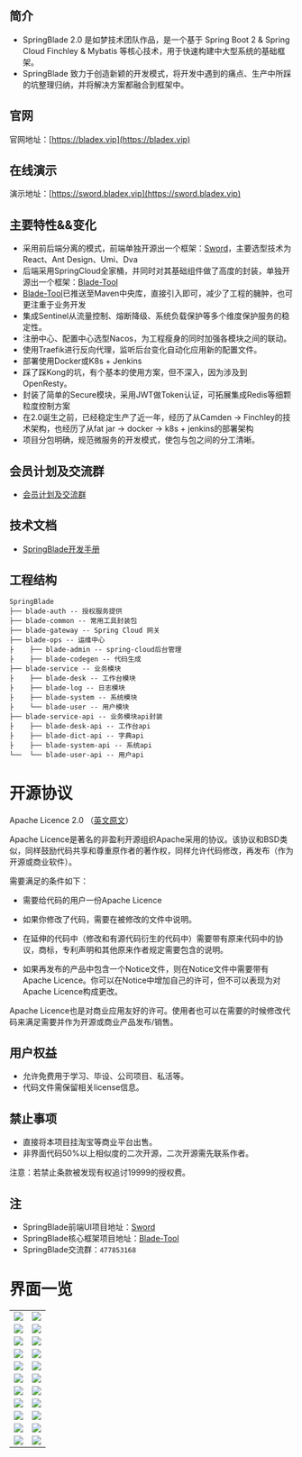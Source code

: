 ## 简介
* SpringBlade 2.0 是如梦技术团队作品，是一个基于 Spring Boot 2 & Spring Cloud Finchley & Mybatis 等核心技术，用于快速构建中大型系统的基础框架。
* SpringBlade 致力于创造新颖的开发模式，将开发中遇到的痛点、生产中所踩的坑整理归纳，并将解决方案都融合到框架中。

## 官网
官网地址：[https://bladex.vip](https://bladex.vip)

## 在线演示
演示地址：[https://sword.bladex.vip](https://sword.bladex.vip)

## 主要特性&&变化
* 采用前后端分离的模式，前端单独开源出一个框架：[Sword](https://gitee.com/smallc/Sword)，主要选型技术为React、Ant Design、Umi、Dva
* 后端采用SpringCloud全家桶，并同时对其基础组件做了高度的封装，单独开源出一个框架：[Blade-Tool](https://github.com/chillzhuang/blade-tool.git)
* [Blade-Tool](https://github.com/chillzhuang/blade-tool.git)已推送至Maven中央库，直接引入即可，减少了工程的臃肿，也可更注重于业务开发
* 集成Sentinel从流量控制、熔断降级、系统负载保护等多个维度保护服务的稳定性。
* 注册中心、配置中心选型Nacos，为工程瘦身的同时加强各模块之间的联动。
* 使用Traefik进行反向代理，监听后台变化自动化应用新的配置文件。
* 部署使用Docker或K8s + Jenkins
* 踩了踩Kong的坑，有个基本的使用方案，但不深入，因为涉及到OpenResty。
* 封装了简单的Secure模块，采用JWT做Token认证，可拓展集成Redis等细颗粒度控制方案
* 在2.0诞生之前，已经稳定生产了近一年，经历了从Camden -> Finchley的技术架构，也经历了从fat jar -> docker -> k8s + jenkins的部署架构
* 项目分包明确，规范微服务的开发模式，使包与包之间的分工清晰。

## 会员计划及交流群
* [会员计划及交流群](https://gitee.com/smallc/SpringBlade/wikis/SpringBlade会员计划)

## 技术文档
* [SpringBlade开发手册](https://gitee.com/smallc/SpringBlade/wikis/SpringBlade开发手册)

## 工程结构
``` 
SpringBlade
├── blade-auth -- 授权服务提供
├── blade-common -- 常用工具封装包
├── blade-gateway -- Spring Cloud 网关
├── blade-ops -- 运维中心
├    ├── blade-admin -- spring-cloud后台管理
├    ├── blade-codegen -- 代码生成
├── blade-service -- 业务模块
├    ├── blade-desk -- 工作台模块 
├    ├── blade-log -- 日志模块 
├    ├── blade-system -- 系统模块 
├    └── blade-user -- 用户模块 
├── blade-service-api -- 业务模块api封装
├    ├── blade-desk-api -- 工作台api 
├    ├── blade-dict-api -- 字典api 
├    ├── blade-system-api -- 系统api 
└──  └── blade-user-api -- 用户api 
```

# 开源协议
Apache Licence 2.0 （[英文原文](http://www.apache.org/licenses/LICENSE-2.0.html)）

Apache Licence是著名的非盈利开源组织Apache采用的协议。该协议和BSD类似，同样鼓励代码共享和尊重原作者的著作权，同样允许代码修改，再发布（作为开源或商业软件）。

需要满足的条件如下：

* 需要给代码的用户一份Apache Licence

* 如果你修改了代码，需要在被修改的文件中说明。

* 在延伸的代码中（修改和有源代码衍生的代码中）需要带有原来代码中的协议，商标，专利声明和其他原来作者规定需要包含的说明。

* 如果再发布的产品中包含一个Notice文件，则在Notice文件中需要带有Apache Licence。你可以在Notice中增加自己的许可，但不可以表现为对Apache Licence构成更改。

Apache Licence也是对商业应用友好的许可。使用者也可以在需要的时候修改代码来满足需要并作为开源或商业产品发布/销售。

## 用户权益
* 允许免费用于学习、毕设、公司项目、私活等。
* 代码文件需保留相关license信息。

## 禁止事项
* 直接将本项目挂淘宝等商业平台出售。
* 非界面代码50%以上相似度的二次开源，二次开源需先联系作者。

注意：若禁止条款被发现有权追讨19999的授权费。

## 注
* SpringBlade前端UI项目地址：[Sword](https://gitee.com/smallc/Sword)
* SpringBlade核心框架项目地址：[Blade-Tool](https://github.com/chillzhuang/blade-tool.git)
* SpringBlade交流群：`477853168`


# 界面一览
<table>
    <tr>
        <td><img src="https://gitee.com/smallc/SpringBlade/raw/master/pic/springblade-k8s1.png"/></td>
        <td><img src="https://gitee.com/smallc/SpringBlade/raw/master/pic/springblade-k8s2.png"/></td>
    </tr>
    <tr>
        <td><img src="https://gitee.com/smallc/SpringBlade/raw/master/pic/springblade-grafana.png"/></td>
        <td><img src="https://gitee.com/smallc/SpringBlade/raw/master/pic/springblade-harbor.png"/></td>
    </tr>
    <tr>
        <td><img src="https://gitee.com/smallc/SpringBlade/raw/master/pic/springblade-traefik.png"/></td>
        <td><img src="https://gitee.com/smallc/SpringBlade/raw/master/pic/springblade-traefik-health.png"/></td>
    </tr>
    <tr>
        <td><img src="https://gitee.com/smallc/SpringBlade/raw/master/pic/springblade-nacos.png"/></td>
        <td><img src="https://gitee.com/smallc/SpringBlade/raw/master/pic/springblade-sentinel.png"/></td>
    </tr>
    <tr>
        <td><img src="https://gitee.com/smallc/SpringBlade/raw/master/pic/springblade-admin1.png"/></td>
        <td><img src="https://gitee.com/smallc/SpringBlade/raw/master/pic/springblade-admin2.png"/></td>
    </tr>
    <tr>
        <td><img src="https://gitee.com/smallc/SpringBlade/raw/master/pic/springblade-swagger1.png"/></td>
        <td><img src="https://gitee.com/smallc/SpringBlade/raw/master/pic/springblade-swagger2.png"/></td>
    </tr>
    <tr>
        <td><img src="https://gitee.com/smallc/SpringBlade/raw/master/pic/sword-main.png"/></td>
        <td><img src="https://gitee.com/smallc/SpringBlade/raw/master/pic/sword-menu.png"/></td>
    </tr>
    <tr>
        <td><img src="https://gitee.com/smallc/SpringBlade/raw/master/pic/sword-menu-edit.png"/></td>
        <td><img src="https://gitee.com/smallc/SpringBlade/raw/master/pic/sword-menu-icon.png"/></td>
    </tr>
    <tr>
        <td><img src="https://gitee.com/smallc/SpringBlade/raw/master/pic/sword-role.png"/></td>
        <td><img src="https://gitee.com/smallc/SpringBlade/raw/master/pic/sword-user.png"/></td>
    </tr>
    <tr>
        <td><img src="https://gitee.com/smallc/SpringBlade/raw/master/pic/sword-dict.png "/></td>
        <td><img src="https://gitee.com/smallc/SpringBlade/raw/master/pic/sword-log.png"/></td>
    </tr>
    <tr>
        <td><img src="https://gitee.com/smallc/SpringBlade/raw/master/pic/sword-locale-cn.png"/></td>
        <td><img src="https://gitee.com/smallc/SpringBlade/raw/master/pic/sword-locale-us.png"/></td>
    </tr>
</table>